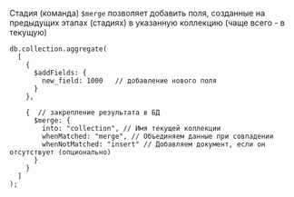 Стадия (команда) `$merge` позволяет добавить поля, созданные на предыдущих этапах (стадиях) в указанную коллекцию (чаще всего - в текущую)


```
db.collection.aggregate(
  [
    {
      $addFields: {
        new_field: 1000   // добавление нового поля
      }
    },
    
    {  // закрепление результата в БД
      $merge: {
        into: "collection", // Имя текущей коллекции
        whenMatched: "merge", // Объединяем данные при совпадении
        whenNotMatched: "insert" // Добавляем документ, если он отсутствует (опционально)
      }
    }
  ]
);
```